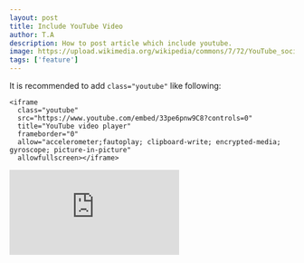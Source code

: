 ```yaml
---
layout: post
title: Include YouTube Video
author: T.A
description: How to post article which include youtube.
image: https://upload.wikimedia.org/wikipedia/commons/7/72/YouTube_social_white_square_%282017%29.svg
tags: ['feature']
---
```

It is recommended to add `class="youtube"` like following:
```
<iframe
  class="youtube"
  src="https://www.youtube.com/embed/33pe6pnw9C8?controls=0"
  title="YouTube video player"
  frameborder="0"
  allow="accelerometer;fautoplay; clipboard-write; encrypted-media; gyroscope; picture-in-picture"
  allowfullscreen></iframe>
```

<iframe class="youtube" src="https://www.youtube.com/embed/33pe6pnw9C8?controls=0" title="YouTube video player" frameborder="0" allow="accelerometer; autoplay; clipboard-write; encrypted-media; gyroscope; picture-in-picture" allowfullscreen></iframe>
